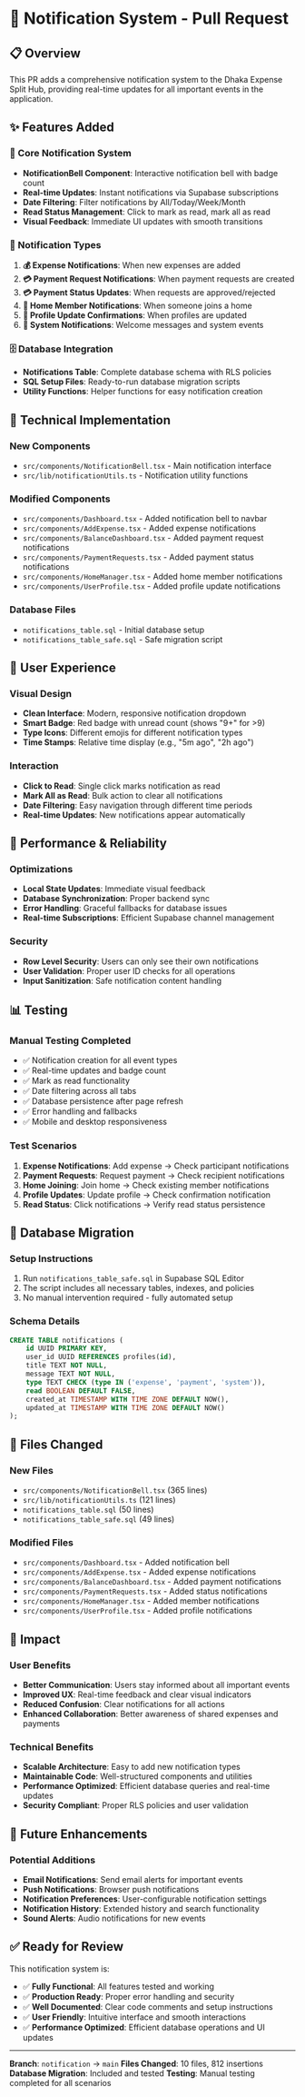 # 🎉 Notification System - Pull Request

## 📋 Overview
This PR adds a comprehensive notification system to the Dhaka Expense Split Hub, providing real-time updates for all important events in the application.

## ✨ Features Added

### 🔔 Core Notification System
- **NotificationBell Component**: Interactive notification bell with badge count
- **Real-time Updates**: Instant notifications via Supabase subscriptions
- **Date Filtering**: Filter notifications by All/Today/Week/Month
- **Read Status Management**: Click to mark as read, mark all as read
- **Visual Feedback**: Immediate UI updates with smooth transitions

### 📱 Notification Types
1. **💰 Expense Notifications**: When new expenses are added
2. **💳 Payment Request Notifications**: When payment requests are created
3. **💳 Payment Status Updates**: When requests are approved/rejected
4. **🔔 Home Member Notifications**: When someone joins a home
5. **🔔 Profile Update Confirmations**: When profiles are updated
6. **🔔 System Notifications**: Welcome messages and system events

### 🗄️ Database Integration
- **Notifications Table**: Complete database schema with RLS policies
- **SQL Setup Files**: Ready-to-run database migration scripts
- **Utility Functions**: Helper functions for easy notification creation

## 🔧 Technical Implementation

### New Components
- `src/components/NotificationBell.tsx` - Main notification interface
- `src/lib/notificationUtils.ts` - Notification utility functions

### Modified Components
- `src/components/Dashboard.tsx` - Added notification bell to navbar
- `src/components/AddExpense.tsx` - Added expense notifications
- `src/components/BalanceDashboard.tsx` - Added payment request notifications
- `src/components/PaymentRequests.tsx` - Added payment status notifications
- `src/components/HomeManager.tsx` - Added home member notifications
- `src/components/UserProfile.tsx` - Added profile update notifications

### Database Files
- `notifications_table.sql` - Initial database setup
- `notifications_table_safe.sql` - Safe migration script

## 🎯 User Experience

### Visual Design
- **Clean Interface**: Modern, responsive notification dropdown
- **Smart Badge**: Red badge with unread count (shows "9+" for >9)
- **Type Icons**: Different emojis for different notification types
- **Time Stamps**: Relative time display (e.g., "5m ago", "2h ago")

### Interaction
- **Click to Read**: Single click marks notification as read
- **Mark All as Read**: Bulk action to clear all notifications
- **Date Filtering**: Easy navigation through different time periods
- **Real-time Updates**: New notifications appear automatically

## 🚀 Performance & Reliability

### Optimizations
- **Local State Updates**: Immediate visual feedback
- **Database Synchronization**: Proper backend sync
- **Error Handling**: Graceful fallbacks for database issues
- **Real-time Subscriptions**: Efficient Supabase channel management

### Security
- **Row Level Security**: Users can only see their own notifications
- **User Validation**: Proper user ID checks for all operations
- **Input Sanitization**: Safe notification content handling

## 📊 Testing

### Manual Testing Completed
- ✅ Notification creation for all event types
- ✅ Real-time updates and badge count
- ✅ Mark as read functionality
- ✅ Date filtering across all tabs
- ✅ Database persistence after page refresh
- ✅ Error handling and fallbacks
- ✅ Mobile and desktop responsiveness

### Test Scenarios
1. **Expense Notifications**: Add expense → Check participant notifications
2. **Payment Requests**: Request payment → Check recipient notifications
3. **Home Joining**: Join home → Check existing member notifications
4. **Profile Updates**: Update profile → Check confirmation notification
5. **Read Status**: Click notifications → Verify read status persistence

## 🔄 Database Migration

### Setup Instructions
1. Run `notifications_table_safe.sql` in Supabase SQL Editor
2. The script includes all necessary tables, indexes, and policies
3. No manual intervention required - fully automated setup

### Schema Details
```sql
CREATE TABLE notifications (
    id UUID PRIMARY KEY,
    user_id UUID REFERENCES profiles(id),
    title TEXT NOT NULL,
    message TEXT NOT NULL,
    type TEXT CHECK (type IN ('expense', 'payment', 'system')),
    read BOOLEAN DEFAULT FALSE,
    created_at TIMESTAMP WITH TIME ZONE DEFAULT NOW(),
    updated_at TIMESTAMP WITH TIME ZONE DEFAULT NOW()
);
```

## 📝 Files Changed

### New Files
- `src/components/NotificationBell.tsx` (365 lines)
- `src/lib/notificationUtils.ts` (121 lines)
- `notifications_table.sql` (50 lines)
- `notifications_table_safe.sql` (49 lines)

### Modified Files
- `src/components/Dashboard.tsx` - Added notification bell
- `src/components/AddExpense.tsx` - Added expense notifications
- `src/components/BalanceDashboard.tsx` - Added payment notifications
- `src/components/PaymentRequests.tsx` - Added status notifications
- `src/components/HomeManager.tsx` - Added member notifications
- `src/components/UserProfile.tsx` - Added profile notifications

## 🎯 Impact

### User Benefits
- **Better Communication**: Users stay informed about all important events
- **Improved UX**: Real-time feedback and clear visual indicators
- **Reduced Confusion**: Clear notifications for all actions
- **Enhanced Collaboration**: Better awareness of shared expenses and payments

### Technical Benefits
- **Scalable Architecture**: Easy to add new notification types
- **Maintainable Code**: Well-structured components and utilities
- **Performance Optimized**: Efficient database queries and real-time updates
- **Security Compliant**: Proper RLS policies and user validation

## 🔮 Future Enhancements

### Potential Additions
- **Email Notifications**: Send email alerts for important events
- **Push Notifications**: Browser push notifications
- **Notification Preferences**: User-configurable notification settings
- **Notification History**: Extended history and search functionality
- **Sound Alerts**: Audio notifications for new events

## ✅ Ready for Review

This notification system is:
- ✅ **Fully Functional**: All features tested and working
- ✅ **Production Ready**: Proper error handling and security
- ✅ **Well Documented**: Clear code comments and setup instructions
- ✅ **User Friendly**: Intuitive interface and smooth interactions
- ✅ **Performance Optimized**: Efficient database operations and UI updates

---

**Branch**: `notification` → `main`
**Files Changed**: 10 files, 812 insertions
**Database Migration**: Included and tested
**Testing**: Manual testing completed for all scenarios 